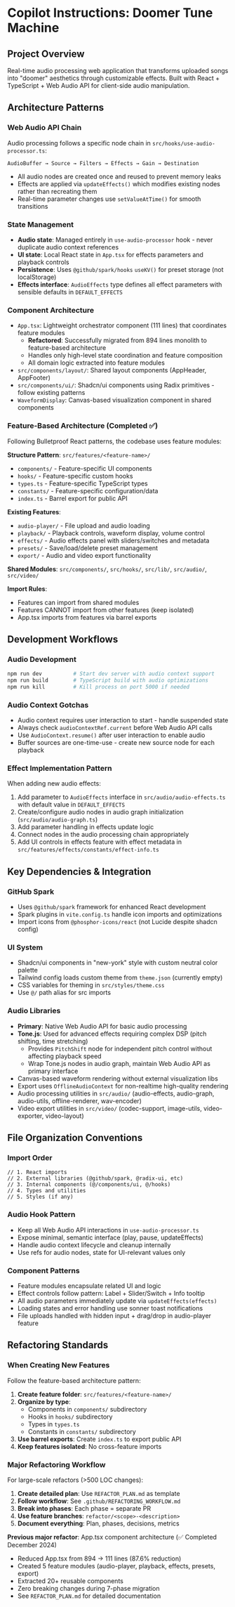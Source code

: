 # Copilot Instructions: Doomer Tune Machine

## Project Overview
Real-time audio processing web application that transforms uploaded songs into "doomer" aesthetics through customizable effects. Built with React + TypeScript + Web Audio API for client-side audio manipulation.

## Architecture Patterns

### Web Audio API Chain
Audio processing follows a specific node chain in `src/hooks/use-audio-processor.ts`:
```
AudioBuffer → Source → Filters → Effects → Gain → Destination
```
- All audio nodes are created once and reused to prevent memory leaks
- Effects are applied via `updateEffects()` which modifies existing nodes rather than recreating them
- Real-time parameter changes use `setValueAtTime()` for smooth transitions

### State Management
- **Audio state**: Managed entirely in `use-audio-processor` hook - never duplicate audio context references
- **UI state**: Local React state in `App.tsx` for effects parameters and playback controls  
- **Persistence**: Uses `@github/spark/hooks` `useKV()` for preset storage (not localStorage)
- **Effects interface**: `AudioEffects` type defines all effect parameters with sensible defaults in `DEFAULT_EFFECTS`

### Component Architecture
- `App.tsx`: Lightweight orchestrator component (111 lines) that coordinates feature modules
  - **Refactored**: Successfully migrated from 894 lines monolith to feature-based architecture
  - Handles only high-level state coordination and feature composition
  - All domain logic extracted into feature modules
- `src/components/layout/`: Shared layout components (AppHeader, AppFooter)
- `src/components/ui/`: Shadcn/ui components using Radix primitives - follow existing patterns
- `WaveformDisplay`: Canvas-based visualization component in shared components

### Feature-Based Architecture (Completed ✅)
Following Bulletproof React patterns, the codebase uses feature modules:

**Structure Pattern**: `src/features/<feature-name>/`
- `components/` - Feature-specific UI components
- `hooks/` - Feature-specific custom hooks
- `types.ts` - Feature-specific TypeScript types
- `constants/` - Feature-specific configuration/data
- `index.ts` - Barrel export for public API

**Existing Features**:
- `audio-player/` - File upload and audio loading
- `playback/` - Playback controls, waveform display, volume control
- `effects/` - Audio effects panel with sliders/switches and metadata
- `presets/` - Save/load/delete preset management
- `export/` - Audio and video export functionality

**Shared Modules**: `src/components/`, `src/hooks/`, `src/lib/`, `src/audio/`, `src/video/`

**Import Rules**: 
- Features can import from shared modules
- Features CANNOT import from other features (keep isolated)
- App.tsx imports from features via barrel exports

## Development Workflows

### Audio Development
```bash
npm run dev          # Start dev server with audio context support
npm run build        # TypeScript build with audio optimizations
npm run kill         # Kill process on port 5000 if needed
```

### Audio Context Gotchas
- Audio context requires user interaction to start - handle suspended state
- Always check `audioContextRef.current` before Web Audio API calls
- Use `AudioContext.resume()` after user interaction to enable audio
- Buffer sources are one-time-use - create new source node for each playback

### Effect Implementation Pattern
When adding new audio effects:
1. Add parameter to `AudioEffects` interface in `src/audio/audio-effects.ts` with default value in `DEFAULT_EFFECTS`
2. Create/configure audio nodes in audio graph initialization (`src/audio/audio-graph.ts`)
3. Add parameter handling in effects update logic
4. Connect nodes in the audio processing chain appropriately
5. Add UI controls in effects feature with effect metadata in `src/features/effects/constants/effect-info.ts`

## Key Dependencies & Integration

### GitHub Spark
- Uses `@github/spark` framework for enhanced React development
- Spark plugins in `vite.config.ts` handle icon imports and optimizations
- Import icons from `@phosphor-icons/react` (not Lucide despite shadcn config)

### UI System  
- Shadcn/ui components in "new-york" style with custom neutral color palette
- Tailwind config loads custom theme from `theme.json` (currently empty)
- CSS variables for theming in `src/styles/theme.css` 
- Use `@/` path alias for src imports

### Audio Libraries
- **Primary**: Native Web Audio API for basic audio processing
- **Tone.js**: Used for advanced effects requiring complex DSP (pitch shifting, time stretching)
  - Provides `PitchShift` node for independent pitch control without affecting playback speed
  - Wrap Tone.js nodes in audio graph, maintain Web Audio API as primary interface
- Canvas-based waveform rendering without external visualization libs
- Export uses `OfflineAudioContext` for non-realtime high-quality rendering
- Audio processing utilities in `src/audio/` (audio-effects, audio-graph, audio-utils, offline-renderer, wav-encoder)
- Video export utilities in `src/video/` (codec-support, image-utils, video-exporter, video-layout)

## File Organization Conventions

### Import Order
```tsx
// 1. React imports
// 2. External libraries (@github/spark, @radix-ui, etc)  
// 3. Internal components (@/components/ui, @/hooks)
// 4. Types and utilities
// 5. Styles (if any)
```

### Audio Hook Pattern
- Keep all Web Audio API interactions in `use-audio-processor.ts`
- Expose minimal, semantic interface (play, pause, updateEffects)
- Handle audio context lifecycle and cleanup internally
- Use refs for audio nodes, state for UI-relevant values only

### Component Patterns
- Feature modules encapsulate related UI and logic
- Effect controls follow pattern: Label + Slider/Switch + Info tooltip
- All audio parameters immediately update via `updateEffects(effects)`
- Loading states and error handling use sonner toast notifications
- File uploads handled with hidden input + drag/drop in audio-player feature

## Refactoring Standards

### When Creating New Features
Follow the feature-based architecture pattern:

1. **Create feature folder**: `src/features/<feature-name>/`
2. **Organize by type**:
   - Components in `components/` subdirectory
   - Hooks in `hooks/` subdirectory  
   - Types in `types.ts`
   - Constants in `constants/` subdirectory
3. **Use barrel exports**: Create `index.ts` to export public API
4. **Keep features isolated**: No cross-feature imports

### Major Refactoring Workflow
For large-scale refactors (>500 LOC changes):

1. **Create detailed plan**: Use `REFACTOR_PLAN.md` as template
2. **Follow workflow**: See `.github/REFACTORING_WORKFLOW.md`
3. **Break into phases**: Each phase = separate PR
4. **Use feature branches**: `refactor/<scope>-<description>`
5. **Document everything**: Plan, phases, decisions, metrics

**Previous major refactor**: App.tsx component architecture (✅ Completed December 2024)
- Reduced App.tsx from 894 → 111 lines (87.6% reduction)
- Created 5 feature modules (audio-player, playback, effects, presets, export)
- Extracted 20+ reusable components
- Zero breaking changes during 7-phase migration
- See `REFACTOR_PLAN.md` for detailed documentation
